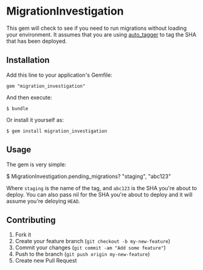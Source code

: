 # MigrationInvestigation

This gem will check to see if you need to run migrations without loading your environment.
It assumes that you are using [auto_tagger](https://github.com/zilkey/auto_tagger) to tag the SHA
that has been deployed.

## Installation

Add this line to your application's Gemfile:

    gem "migration_investigation"

And then execute:

    $ bundle

Or install it yourself as:

    $ gem install migration_investigation

## Usage

The gem is very simple:

  $ MigrationInvestigation.pending_migrations? "staging", "abc123"

Where `staging` is the name of the tag, and `abc123` is the SHA you're about to deploy.
You can also pass nil for the SHA you're about to deploy and it will assume you're deloying `HEAD`.

## Contributing

1. Fork it
2. Create your feature branch (`git checkout -b my-new-feature`)
3. Commit your changes (`git commit -am "Add some feature"`)
4. Push to the branch (`git push origin my-new-feature`)
5. Create new Pull Request
